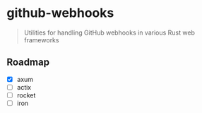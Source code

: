 # github-webhooks
> Utilities for handling GitHub webhooks in various Rust web frameworks

## Roadmap
- [x] axum
- [ ] actix
- [ ] rocket
- [ ] iron
